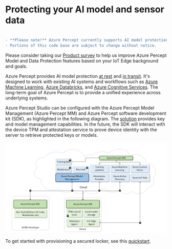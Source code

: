 # Protecting your AI model and sensor data
```diff

- **Please note!** Azure Percept currently supports AI model protection as a private preview feature.  
- Portions of this code base are subject to change without notice.
```
Please consider taking our [Product survey](https://go.microsoft.com/fwlink/?linkid=2156573) to help us improve Azure Percept Model and Data Protection features based on your IoT Edge background and goals.

Azure Percept provides AI model protection [at rest](protection-at-rest.md) and [in transit](protection-in-transit.md). It's designed to work with existing AI systems and workflows such as [Azure Machine Learning](https://azure.microsoft.com/en-us/services/machine-learning/), [Azure Databricks](https://azure.microsoft.com/en-us/services/databricks/), and [Azure Cognitive Services](https://azure.microsoft.com/en-us/services/cognitive-services/). The long-term goal of Azure Percept is to provide a unified experience across underlying systems.

Azure Percept Studio can be configured with the Azure Percept Model Management (Azure Percept MM) and Azure Percept software development kit (SDK), as highlighted in the following diagram. The [solution](server-topology.md) provides key and model management capabilities. In the future, the SDK will interact with the device TPM and attestation service to prove device identity with the server to retrieve protected keys or models.

![Architecture](./imgs/Azure_Percept_Model_and_Data_Protection.Architecture.png) 

To get started with provisioning a secured locker, see this [quickstart](provision-a-secured-locker.md).
